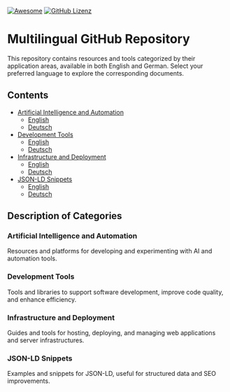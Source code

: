 [![Awesome](https://awesome.re/badge.svg)](https://awesome.re) [![GitHub Lizenz](https://img.shields.io/badge/license-MIT-blue.svg)](https://github.com/LeCoupa/awesome-cheatsheets/blob/master/LICENSE)
# Multilingual GitHub Repository

This repository contains resources and tools categorized by their application areas, available in both English and German. Select your preferred language to explore the corresponding documents.

## Contents

- [Artificial Intelligence and Automation](#artificial-intelligence-and-automation)
  - [English](AI_and_Automation.en.md)
  - [Deutsch](AI_and_Automation.de.md)
- [Development Tools](#development-tools)
  - [English](Development_Tools.en.md)
  - [Deutsch](Development_Tools.de.md)
- [Infrastructure and Deployment](#infrastructure-and-deployment)
  - [English](Infrastructure_and_Deployment.en.md)
  - [Deutsch](Infrastructure_and_Deployment.de.md)
- [JSON-LD Snippets](#json-ld-snippets)
  - [English](JSON-LD-SNIPPETS.en.md)
  - [Deutsch](JSON-LD-SNIPPETS.de.md)

## Description of Categories

### Artificial Intelligence and Automation
Resources and platforms for developing and experimenting with AI and automation tools.

### Development Tools
Tools and libraries to support software development, improve code quality, and enhance efficiency.

### Infrastructure and Deployment
Guides and tools for hosting, deploying, and managing web applications and server infrastructures.

### JSON-LD Snippets
Examples and snippets for JSON-LD, useful for structured data and SEO improvements.
